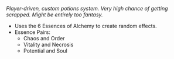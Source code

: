 *Player-driven, custom potions system. Very high chance of getting scrapped. Might be entirely too fantasy.*
- Uses the 6 Essences of Alchemy to create random effects.
- Essence Pairs:
	- Chaos and Order 
	- Vitality and Necrosis
	- Potential and Soul 